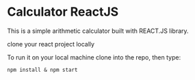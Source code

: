 # Calculator ReactJS

This is a simple arithmetic calculator built with REACT.JS library. 

clone your react project locally 

To run it on your local machine clone into the repo, then type: 

    npm install & npm start
    
    




